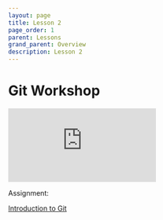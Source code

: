```yaml
---
layout: page
title: Lesson 2
page_order: 1
parent: Lessons
grand_parent: Overview
description: Lesson 2
---
```



# Git Workshop

<iframe src="https://docs.google.com/presentation/d/1LaFFJCWQq2jko56z6T99UkzoiRoJwbwk-PqLnHGTZnA/embed?start=true&loop=true&delayms=3000" frameborder="0" allowfullscreen="true" mozallowfullscreen="true" webkitallowfullscreen="true"></iframe>

Assignment:

[Introduction to Git](https://docs.google.com/presentation/d/1LaFFJCWQq2jko56z6T99UkzoiRoJwbwk-PqLnHGTZnA/edit#slide=id.g3023e1cb217_3_1061)